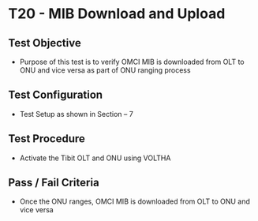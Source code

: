 # T20 - MIB Download and Upload

## Test Objective

* Purpose of this test is to verify OMCI MIB is downloaded from OLT to ONU and vice versa as part of ONU ranging process

## Test Configuration

* Test Setup as shown in Section – 7

## Test Procedure

* Activate the Tibit OLT and ONU using VOLTHA

## Pass / Fail Criteria

* Once the ONU ranges, OMCI MIB is downloaded from OLT to ONU and vice versa 

